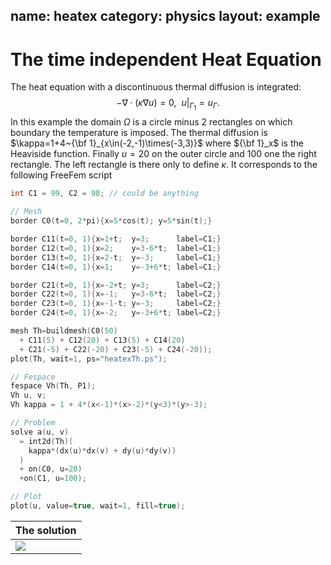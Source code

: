 name: heatex
category: physics
layout: example
---
# The time independent  Heat Equation

The heat equation  with a discontinuous thermal diffusion is integrated:
$$
-\nabla\cdot(\kappa\nabla u)=0, ~~u|_{\Gamma_1}=u_\Gamma.
$$
In this example the domain $\Omega$ is a circle minus 2 rectangles on which boundary the temperature is imposed.
The thermal diffusion is $\kappa=1+4~{\bf 1}_{x\in(-2,-1)\times(-3,3)}$ where ${\bf 1}_x$ is the Heaviside function. Finally $u=20$ on the outer circle and 100 one the right rectangle. The left rectangle is there only to define $\kappa$. It corresponds to the following FreeFem script

~~~c++
int C1 = 99, C2 = 98; // could be anything

// Mesh
border C0(t=0, 2*pi){x=5*cos(t); y=5*sin(t);}

border C11(t=0, 1){x=1+t;  y=3;      label=C1;}
border C12(t=0, 1){x=2;    y=3-6*t;  label=C1;}
border C13(t=0, 1){x=2-t;  y=-3;     label=C1;}
border C14(t=0, 1){x=1;    y=-3+6*t; label=C1;}

border C21(t=0, 1){x=-2+t; y=3;      label=C2;}
border C22(t=0, 1){x=-1;   y=3-6*t;  label=C2;}
border C23(t=0, 1){x=-1-t; y=-3;     label=C2;}
border C24(t=0, 1){x=-2;   y=-3+6*t; label=C2;}

mesh Th=buildmesh(C0(50)
  + C11(5) + C12(20) + C13(5) + C14(20)
  + C21(-5) + C22(-20) + C23(-5) + C24(-20));
plot(Th, wait=1, ps="heatexTh.ps");

// Fespace
fespace Vh(Th, P1);
Vh u, v;
Vh kappa = 1 + 4*(x<-1)*(x>-2)*(y<3)*(y>-3);

// Problem
solve a(u, v)
  = int2d(Th)(
    kappa*(dx(u)*dx(v) + dy(u)*dy(v))
  )
  + on(C0, u=20)
  +on(C1, u=100);

// Plot
plot(u, value=true, wait=1, fill=true);
~~~

| The solution   |
| -------------- |
| ![][_solution] |

[_solution]: https://raw.githubusercontent.com/phtournier/ffmdtest/refs/heads/main/md/figures/heatex/solution.png
